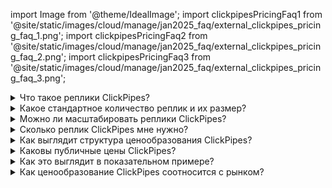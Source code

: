 import Image from '@theme/IdealImage';
import clickpipesPricingFaq1 from '@site/static/images/cloud/manage/jan2025_faq/external_clickpipes_pricing_faq_1.png';
import clickpipesPricingFaq2 from '@site/static/images/cloud/manage/jan2025_faq/external_clickpipes_pricing_faq_2.png';
import clickpipesPricingFaq3 from '@site/static/images/cloud/manage/jan2025_faq/external_clickpipes_pricing_faq_3.png';

<details>

<summary>Что такое реплики ClickPipes?</summary>

ClickPipes принимает данные из удаленных источников данных через специальную инфраструктуру, которая работает и масштабируется независимо от сервиса ClickHouse Cloud. По этой причине он использует выделенные вычислительные реплики. Диаграммы ниже показывают упрощенную архитектуру.

Для потоковых ClickPipes реплики ClickPipes получают доступ к удаленным источникам данных (например, брокеру Kafka), извлекают данные, обрабатывают их и загружают в целевой сервис ClickHouse.

<Image img={clickpipesPricingFaq1} size="lg" alt="ClickPipes Реплики - Потоковые ClickPipes" border force/>

В случае ClickPipes для объектного хранения реплика ClickPipes организует задачу загрузки данных (определение файлов для копирования, поддержание состояния и перемещение партиций), в то время как данные извлекаются непосредственно из сервиса ClickHouse.

<Image img={clickpipesPricingFaq2} size="lg" alt="ClickPipes Реплики - Объектное Хранение ClickPipes" border force/>

</details>

<details>

<summary>Какое стандартное количество реплик и их размер?</summary>

Каждый ClickPipe по умолчанию имеет 1 реплику, которая предоставляется с 2 GiB оперативной памяти и 0.5 vCPU. Это соответствует **0.25** вычислительных единиц ClickHouse (1 единица = 8 GiB ОЗУ, 2 vCPU).

</details>

<details>

<summary>Можно ли масштабировать реплики ClickPipes?</summary>

Да, ClickPipes для потоковой передачи можно масштабировать как горизонтально, так и вертикально. Горизонтальное масштабирование добавляет больше реплик для увеличения пропускной способности, в то время как вертикальное масштабирование увеличивает ресурсы (CPU и ОЗУ), выделенные каждой реплике для обработки более интенсивных рабочих нагрузок. Это можно настроить во время создания ClickPipe или в любое другое время в разделе **Настройки** -> **Дополнительные настройки** -> **Масштабирование**.

</details>

<details>

<summary>Сколько реплик ClickPipes мне нужно?</summary>

Это зависит от пропускной способности рабочей нагрузки и требований по задержке. Мы рекомендуем начать с значения по умолчанию - 1 реплика, измерить вашу задержку и добавить реплики, если это необходимо. Имейте в виду, что для ClickPipes на базе Kafka вам также необходимо соответствующим образом масштабировать партиции брокера Kafka. Элементы управления масштабированием доступны в разделе "настройки" для каждого потокового ClickPipe.

<Image img={clickpipesPricingFaq3} size="lg" alt="ClickPipes Реплики - Сколько реплик ClickPipes мне нужно?" border force/>

</details>

<details>

<summary>Как выглядит структура ценообразования ClickPipes?</summary>

Она состоит из двух измерений:
- **Вычисления**: цена за единицу в час
  Вычисление представляет собой стоимость запуска реплик ClickPipes, независимо от того, активно ли они принимают данные или нет. Оно применяется ко всем типам ClickPipes.
- **Принятые данные**: цена за GB
  Тариф на принятые данные применяется ко всем потоковым ClickPipes (Kafka, Confluent, Amazon MSK, Amazon Kinesis, Redpanda, WarpStream, Azure Event Hubs) за данные, переданные через реплики. Размер принятых данных (GB) взимается на основе байт, полученных из источника (сжатые или несжатые).

</details>

<details>

<summary>Каковы публичные цены ClickPipes?</summary>

- Вычисления: \$0.20 за единицу в час (\$0.05 за реплику в час)
- Принятые данные: \$0.04 за GB

</details>

<details>

<summary>Как это выглядит в показательном примере?</summary>

Например, прием 1 ТБ данных за 24 часа с использованием соединителя Kafka с одной репликой (0.25 вычислительной единицы) стоит:

$$
(0.25 \times 0.20 \times 24) + (0.04 \times 1000) = \$41.2
$$
<br/>

Для соединителей объектного хранения (S3 и GCS) возникает только стоимость вычислений ClickPipes, так как пода ClickPipes не обрабатывает данные, а только организует передачу, которая осуществляется подлежащим сервисом ClickHouse:

$$
0.25 \times 0.20 \times 24 = \$1.2
$$

</details>

<details>

<summary>Как ценообразование ClickPipes соотносится с рынком?</summary>

Философия ценообразования ClickPipes заключается в том, чтобы покрыть операционные расходы платформы, предлагая простой и надежный способ перемещения данных в ClickHouse Cloud. С этой точки зрения наш рыночный анализ показал, что мы находимся в конкурентоспособном положении.

</details>